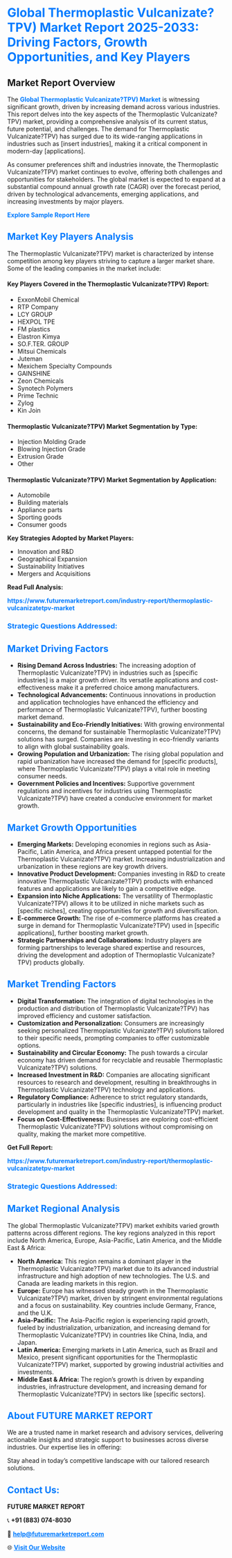 <h1 style="color: #007BFF;">Global Thermoplastic Vulcanizate?TPV) Market Report 2025-2033: Driving Factors, Growth Opportunities, and Key Players</h1>

<section id="overview">
<h2>Market Report Overview</h2>
<p>The <a href="https://www.futuremarketreport.com/industry-report/thermoplastic-vulcanizatetpv-market" style="color: #007BFF; text-decoration: none;"><strong>Global Thermoplastic Vulcanizate?TPV) Market</strong></a> is witnessing significant growth, driven by increasing demand across various industries. This report delves into the key aspects of the Thermoplastic Vulcanizate?TPV) market, providing a comprehensive analysis of its current status, future potential, and challenges. The demand for Thermoplastic Vulcanizate?TPV) has surged due to its wide-ranging applications in industries such as [insert industries], making it a critical component in modern-day [applications].</p>
<p>As consumer preferences shift and industries innovate, the Thermoplastic Vulcanizate?TPV) market continues to evolve, offering both challenges and opportunities for stakeholders. The global market is expected to expand at a substantial compound annual growth rate (CAGR) over the forecast period, driven by technological advancements, emerging applications, and increasing investments by major players.</p>
</section>

<section id="overview">
<p><a href="https://www.futuremarketreport.com/request-sample/reportId=114662" style="color: #007BFF; text-decoration: none;"><strong>Explore Sample Report Here</strong></a></p>
</section>

<section id="key-players">
<h2 style="color: #007BFF;">Market Key Players Analysis</h2>
<p>The Thermoplastic Vulcanizate?TPV) market is characterized by intense competition among key players striving to capture a larger market share. Some of the leading companies in the market include:</p>
<h4>Key Players Covered in the Thermoplastic Vulcanizate?TPV) Report:</h4>
<ul><li>ExxonMobil Chemical</li><li>RTP Company</li><li>LCY GROUP</li><li>HEXPOL TPE</li><li>FM plastics</li><li>Elastron Kimya</li><li>SO.F.TER. GROUP</li><li>Mitsui Chemicals</li><li>Juteman</li><li>Mexichem Specialty Compounds</li><li>GAINSHINE</li><li>Zeon Chemicals</li><li>Synotech Polymers</li><li>Prime Technic</li><li>Zylog</li><li>Kin Join</li></ul>
<h4>Thermoplastic Vulcanizate?TPV) Market Segmentation by Type:</h4>
<ul><li>Injection Molding Grade</li><li>Blowing Injection Grade</li><li>Extrusion Grade</li><li>Other</li></ul>

<h4>Thermoplastic Vulcanizate?TPV) Market Segmentation by Application:</h4>
<ul><li>Automobile</li><li>Building materials</li><li>Appliance parts</li><li>Sporting goods</li><li>Consumer goods</li></ul>
<p><strong>Key Strategies Adopted by Market Players:</strong></p>
<ul>
<li>Innovation and R&D</li>
<li>Geographical Expansion</li>
<li>Sustainability Initiatives</li>
<li>Mergers and Acquisitions</li>
</ul>
</section>

<section>
<p><strong>Read Full Analysis: </strong></p><a href="https://www.futuremarketreport.com/industry-report/thermoplastic-vulcanizatetpv-market" style="color: #007BFF; text-decoration: none;"><strong>https://www.futuremarketreport.com/industry-report/thermoplastic-vulcanizatetpv-market</strong></a>
<h3 style="color: #007BFF;">Strategic Questions Addressed:</h3>
</section>

<section id="driving-factors">
<h2 style="color: #007BFF;">Market Driving Factors</h2>
<ul>
<li><strong>Rising Demand Across Industries:</strong> The increasing adoption of Thermoplastic Vulcanizate?TPV) in industries such as [specific industries] is a major growth driver. Its versatile applications and cost-effectiveness make it a preferred choice among manufacturers.</li>
<li><strong>Technological Advancements:</strong> Continuous innovations in production and application technologies have enhanced the efficiency and performance of Thermoplastic Vulcanizate?TPV), further boosting market demand.</li>
<li><strong>Sustainability and Eco-Friendly Initiatives:</strong> With growing environmental concerns, the demand for sustainable Thermoplastic Vulcanizate?TPV) solutions has surged. Companies are investing in eco-friendly variants to align with global sustainability goals.</li>
<li><strong>Growing Population and Urbanization:</strong> The rising global population and rapid urbanization have increased the demand for [specific products], where Thermoplastic Vulcanizate?TPV) plays a vital role in meeting consumer needs.</li>
<li><strong>Government Policies and Incentives:</strong> Supportive government regulations and incentives for industries using Thermoplastic Vulcanizate?TPV) have created a conducive environment for market growth.</li>
</ul>
</section>

<section id="growth-opportunities">
<h2 style="color: #007BFF;">Market Growth Opportunities</h2>
<ul>
<li><strong>Emerging Markets:</strong> Developing economies in regions such as Asia-Pacific, Latin America, and Africa present untapped potential for the Thermoplastic Vulcanizate?TPV) market. Increasing industrialization and urbanization in these regions are key growth drivers.</li>
<li><strong>Innovative Product Development:</strong> Companies investing in R&D to create innovative Thermoplastic Vulcanizate?TPV) products with enhanced features and applications are likely to gain a competitive edge.</li>
<li><strong>Expansion into Niche Applications:</strong> The versatility of Thermoplastic Vulcanizate?TPV) allows it to be utilized in niche markets such as [specific niches], creating opportunities for growth and diversification.</li>
<li><strong>E-commerce Growth:</strong> The rise of e-commerce platforms has created a surge in demand for Thermoplastic Vulcanizate?TPV) used in [specific applications], further boosting market growth.</li>
<li><strong>Strategic Partnerships and Collaborations:</strong> Industry players are forming partnerships to leverage shared expertise and resources, driving the development and adoption of Thermoplastic Vulcanizate?TPV) products globally.</li>
</ul>
</section>

<section id="trending-factors">
<h2 style="color: #007BFF;">Market Trending Factors</h2>
<ul>
<li><strong>Digital Transformation:</strong> The integration of digital technologies in the production and distribution of Thermoplastic Vulcanizate?TPV) has improved efficiency and customer satisfaction.</li>
<li><strong>Customization and Personalization:</strong> Consumers are increasingly seeking personalized Thermoplastic Vulcanizate?TPV) solutions tailored to their specific needs, prompting companies to offer customizable options.</li>
<li><strong>Sustainability and Circular Economy:</strong> The push towards a circular economy has driven demand for recyclable and reusable Thermoplastic Vulcanizate?TPV) solutions.</li>
<li><strong>Increased Investment in R&D:</strong> Companies are allocating significant resources to research and development, resulting in breakthroughs in Thermoplastic Vulcanizate?TPV) technology and applications.</li>
<li><strong>Regulatory Compliance:</strong> Adherence to strict regulatory standards, particularly in industries like [specific industries], is influencing product development and quality in the Thermoplastic Vulcanizate?TPV) market.</li>
<li><strong>Focus on Cost-Effectiveness:</strong> Businesses are exploring cost-efficient Thermoplastic Vulcanizate?TPV) solutions without compromising on quality, making the market more competitive.</li>
</ul>
</section>

<section>
<p><strong>Get Full Report: </strong></p><a href="https://www.futuremarketreport.com/industry-report/thermoplastic-vulcanizatetpv-market" style="color: #007BFF; text-decoration: none;"><strong>https://www.futuremarketreport.com/industry-report/thermoplastic-vulcanizatetpv-market</strong></a>
<h3 style="color: #007BFF;">Strategic Questions Addressed:</h3>
</section>


<section id="regional-analysis">
<h2 style="color: #007BFF;">Market Regional Analysis</h2>
<p>The global Thermoplastic Vulcanizate?TPV) market exhibits varied growth patterns across different regions. The key regions analyzed in this report include North America, Europe, Asia-Pacific, Latin America, and the Middle East & Africa:</p>
<ul>
<li><strong>North America:</strong> This region remains a dominant player in the Thermoplastic Vulcanizate?TPV) market due to its advanced industrial infrastructure and high adoption of new technologies. The U.S. and Canada are leading markets in this region.</li>
<li><strong>Europe:</strong> Europe has witnessed steady growth in the Thermoplastic Vulcanizate?TPV) market, driven by stringent environmental regulations and a focus on sustainability. Key countries include Germany, France, and the U.K.</li>
<li><strong>Asia-Pacific:</strong> The Asia-Pacific region is experiencing rapid growth, fueled by industrialization, urbanization, and increasing demand for Thermoplastic Vulcanizate?TPV) in countries like China, India, and Japan.</li>
<li><strong>Latin America:</strong> Emerging markets in Latin America, such as Brazil and Mexico, present significant opportunities for the Thermoplastic Vulcanizate?TPV) market, supported by growing industrial activities and investments.</li>
<li><strong>Middle East & Africa:</strong> The region’s growth is driven by expanding industries, infrastructure development, and increasing demand for Thermoplastic Vulcanizate?TPV) in sectors like [specific sectors].</li>
</ul>
</section>

<footer>
<h2 style="color: #007BFF;">About FUTURE MARKET REPORT</h2>
<p>We are a trusted name in market research and advisory services, delivering actionable insights and strategic support to businesses across diverse industries. Our expertise lies in offering:</p>

<p>Stay ahead in today’s competitive landscape with our tailored research solutions.</p>

<h2 style="color: #007BFF;">Contact Us:</h2>
<p><strong>FUTURE MARKET REPORT</strong></p>
<p>📞 <strong>+91 (883) 074-8030</strong></p>
<p>📧 <strong><a href="mailto:help@futuremarketreport.com" style="color: #007BFF;">help@futuremarketreport.com</a></strong></p>
<p>🌐 <strong><a href="https://www.futuremarketreport.com/" style="color: #007BFF;">Visit Our Website</a></strong></p>
</footer>